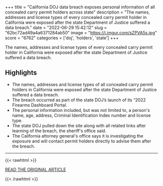 +++
title = "California DOJ data breach exposes personal information of all concealed carry permit holders across state"
description = "The names, addresses and license types of every concealed carry permit holder in California were exposed after the state Department of Justice suffered a data breach."
date = "2022-06-29 15:42:12"
slug = "62bc72ad49a4a6371284ab50"
image = "https://i.imgur.com/sZPVA5s.jpg"
score = "6762"
categories = ['doj', 'holders', 'state']
+++

The names, addresses and license types of every concealed carry permit holder in California were exposed after the state Department of Justice suffered a data breach.

## Highlights

- The names, addresses and license types of all concealed carry permit holders in California were exposed after the state Department of Justice suffered a data breach.
- The breach occurred as part of the state DOJ’s launch of its “2022 Firearms Dashboard Portal.
- The personal information included, but was not limited to, a person's name, age, address, Criminal Identification Index number and license type.
- The state DOJ pulled down the site along with all related links after learning of the breach, the sheriff's office said.
- The California attorney general's office says it is investigating the exposure and will contact permit holders directly to advise them after the breach.

---

{{< rawhtml >}}
  <p class="article-category">
    <a target="_blank" href="https://www.nbcnews.com/news/us-news/california-doj-data-breach-exposes-personal-information-concealed-carr-rcna35849">READ THE ORIGINAL ARTICLE</a>
  </p>
{{< /rawhtml >}}
